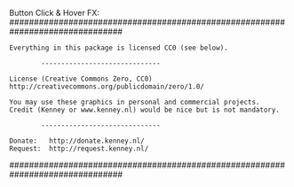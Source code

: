 Button Click & Hover FX:
###############################################################################


	Everything in this package is licensed CC0 (see below).

			------------------------------

	License (Creative Commons Zero, CC0)
	http://creativecommons.org/publicdomain/zero/1.0/

	You may use these graphics in personal and commercial projects.
	Credit (Kenney or www.kenney.nl) would be nice but is not mandatory.

			------------------------------

	Donate:   http://donate.kenney.nl/
	Request:  http://request.kenney.nl/


###############################################################################
